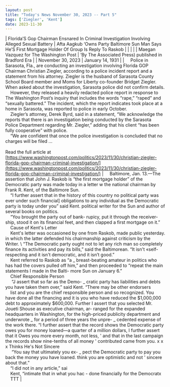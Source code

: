 ```yaml
---
layout: post
title: "Today's News November 30, 2023 -- Part 5"
tags: ['Ziegler', 'Kent']
date: 2023-11-30
---
```


| Florida’S Gop Chairman Ensnared In Criminal Investigation Involving Alleged Sexual Battery | Afta Aagkub ‘Owns Party   Baltimore Sun Man Says He’S First Mortgage Holder Of Group   Is Reply To Raskob  |
|  |  |
| Maegan Vazquez for The Washington Post | ‘By The Associated Press)  published in Bradford Era |
| November 30, 2023 | January 14, 1931 |
| &nbsp;&nbsp;&nbsp;&nbsp;Police in Sarasota, Fla., are conducting an investigation involving Florida GOP Chairman Christian Ziegler, according to a police incident report and a statement from his attorney. Ziegler is the husband of Sarasota County School Board member and Moms for Liberty co-founder Bridget Ziegler. When asked about the investigation, Sarasota police did not confirm details.<br>&nbsp;&nbsp;&nbsp;&nbsp;However, they released a heavily redacted police report in response to The Washington Post’s inquiry that includes the words “rape,” “raped” and “sexually battered.” The incident, which the report indicates took place at a home in Sarasota, was reported to police in early October.<br>&nbsp;&nbsp;&nbsp;&nbsp;Ziegler’s attorney, Derek Byrd, said in a statement, “We acknowledge the reports that there is an investigation being conducted by the Sarasota Police Department regarding Mr. Ziegler,” adding that his client “has been fully cooperative” with police.<br>&nbsp;&nbsp;&nbsp;&nbsp;“We are confident that once the police investigation is concluded that no charges will be filed ...<br><br>Read the full article at<br>[https://www.washingtonpost.com/politics/2023/11/30/christian-ziegler-florida-gop-chairman-criminal-investigation/](https://www.washingtonpost.com/politics/2023/11/30/christian-ziegler-florida-gop-chairman-criminal-investigation/) | &nbsp;&nbsp;&nbsp;&nbsp;Baltimore, Jan. 13.—The assertion that John J. Raskob is “the first mortgage holder” of the Democratic party was made today in a letter w the national chairman by Frank R. Kent, of the Baltimore Sun.<br>&nbsp;&nbsp;&nbsp;&nbsp;“I further assert that in the history of this country no political party was ever under such financial] obligations to any individual as the Democratic party is today under you” said Kent. political writer for the Sun and author of several books on politics.<br>&nbsp;&nbsp;&nbsp;&nbsp;“You brought the party out of bank- rupicy, put it through the receiver- ship, stood it on its financial feet, and then clapped a first mortgage on it.”<br>&nbsp;&nbsp;&nbsp;&nbsp;Cause of Kent's Letter<br>&nbsp;&nbsp;&nbsp;&nbsp;Kent's letter was occasioned by one from Raskob, made public yesterday. in which the latter defended his chairmanship against criticism by the Writer. \   “The Democratic party ought not to let any rich man so completely finance its activities and pay its   bills,” said the Baltimorean. “It isn't «self-respecting and it isn't democratic, and it isn’t good.”<br>&nbsp;&nbsp;&nbsp;&nbsp;Kent referred to Raskob as “a _ breast-beating amateur in politics who has had the covers pulled off him,” and then proceeded to “repeat the main statements I made in the Balti- more Sun on January 6.”<br>&nbsp;&nbsp;&nbsp;&nbsp;Chief Responsible Person<br>&nbsp;&nbsp;&nbsp;&nbsp;  “J assert that so far as the Demo- _ cratic party has liabilities and debts you have taken them over,” said Kent. “There may be other endorsers<br>&nbsp;&nbsp;&nbsp;&nbsp;list and you are the chief responsible person and so recognized. You have   done all the financing and it is you who have reduced the $1,000,000 debt to approximately $600,000. Further I assert that you selected Mr. Joueti   Shouse as executive chairman, ar-   ranged for the expanded headquarters in Washington, for the high-priced   publicity department and underwrote _ for a period of three years the unpre- _ cedented expense of the work there. “I further assert that the record   shows the Democratic party owes you for money loaned—a quarter of a million dollars, I further assert that it   Owes you more every month, not less, ' and that in the last campaign the records show nine-tenths of all money ' contributed came from you. x x x Thinks He's Not Sincere<br>&nbsp;&nbsp;&nbsp;&nbsp;  “You say that ultimately you ex- _ pect the Democratic party to pay you back the money you have loaned.   think you are optimistic and not ' sincere about that.”<br>&nbsp;&nbsp;&nbsp;&nbsp;“I did not in any article,” sai<br>&nbsp;&nbsp;&nbsp;&nbsp;Kent, “intimate that in what you hac - done financially for the Democratx<br>&nbsp;&nbsp;&nbsp;&nbsp;TTT  |
